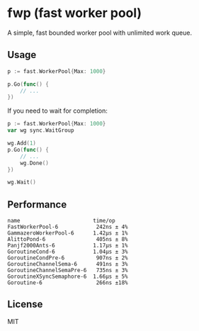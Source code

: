 # fwp (fast worker pool)

A simple, fast bounded worker pool with unlimited work queue.

## Usage

```go
p := fast.WorkerPool{Max: 1000}

p.Go(func() {
    // ...
})
```

If you need to wait for completion:

```go
p := fast.WorkerPool{Max: 1000}
var wg sync.WaitGroup

wg.Add(1)
p.Go(func() {
    // ...
    wg.Done()
})

wg.Wait()
```

## Performance

```
name                       time/op
FastWorkerPool-6            242ns ± 4%
GammazeroWorkerPool-6      1.42µs ± 1%
AlittoPond-6                405ns ± 8%
Panjf2000Ants-6            1.17µs ± 1%
GoroutineCond-6            1.04µs ± 3%
GoroutineCondPre-6          907ns ± 2%
GoroutineChannelSema-6      491ns ± 3%
GoroutineChannelSemaPre-6   735ns ± 3%
GoroutineXSyncSemaphore-6  1.66µs ± 5%
Goroutine-6                 266ns ±18%
```

## License

MIT
